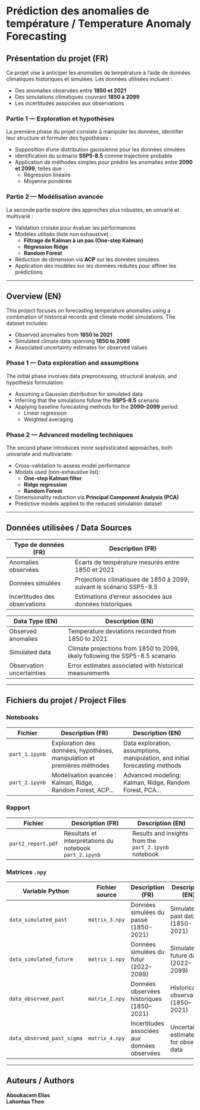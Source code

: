# Prédiction des anomalies de température / Temperature Anomaly Forecasting

## Présentation du projet (FR)

Ce projet vise à anticiper les anomalies de température à l’aide de données climatiques historiques et simulées. Les données utilisées incluent :

- Des anomalies observées entre **1850 et 2021**
- Des simulations climatiques couvrant **1850 à 2099**
- Les incertitudes associées aux observations

### Partie 1 — Exploration et hypothèses

La première phase du projet consiste à manipuler les données, identifier leur structure et formuler des hypothèses :

- Supposition d’une distribution gaussienne pour les données simulées
- Identification du scénario **SSP5-8.5** comme trajectoire probable
- Application de méthodes simples pour prédire les anomalies entre **2090 et 2099**, telles que :
  - Régression linéaire
  - Moyenne pondérée

### Partie 2 — Modélisation avancée

La seconde partie explore des approches plus robustes, en univarié et multivarié :

- Validation croisée pour évaluer les performances
- Modèles utilisés (liste non exhaustive) :
  - **Filtrage de Kalman à un pas (One-step Kalman)**
  - **Régression Ridge**
  - **Random Forest**
- Réduction de dimension via **ACP** sur les données simulées
- Application des modèles sur les données réduites pour affiner les prédictions

---

## Overview (EN)

This project focuses on forecasting temperature anomalies using a combination of historical records and climate model simulations. The dataset includes:

- Observed anomalies from **1850 to 2021**
- Simulated climate data spanning **1850 to 2099**
- Associated uncertainty estimates for observed values

### Phase 1 — Data exploration and assumptions

The initial phase involves data preprocessing, structural analysis, and hypothesis formulation:

- Assuming a Gaussian distribution for simulated data
- Inferring that the simulations follow the **SSP5-8.5** scenario
- Applying baseline forecasting methods for the **2090–2099** period:
  - Linear regression
  - Weighted averaging

### Phase 2 — Advanced modeling techniques

The second phase introduces more sophisticated approaches, both univariate and multivariate:

- Cross-validation to assess model performance
- Models used (non-exhaustive list):
  - **One-step Kalman filter**
  - **Ridge regression**
  - **Random Forest**
- Dimensionality reduction via **Principal Component Analysis (PCA)**
- Predictive models applied to the reduced simulation dataset

---

## Données utilisées / Data Sources

| Type de données (FR)             | Description (FR)                                                                 |
|----------------------------------|----------------------------------------------------------------------------------|
| Anomalies observées              | Écarts de température mesurés entre 1850 et 2021                                |
| Données simulées                 | Projections climatiques de 1850 à 2099, suivant le scénario SSP5-8.5            |
| Incertitudes des observations    | Estimations d’erreur associées aux données historiques                          |

| Data Type (EN)                  | Description (EN)                                                                 |
|----------------------------------|----------------------------------------------------------------------------------|
| Observed anomalies               | Temperature deviations recorded from 1850 to 2021                               |
| Simulated data                   | Climate projections from 1850 to 2099, likely following the SSP5-8.5 scenario   |
| Observation uncertainties        | Error estimates associated with historical measurements                         |

---

## Fichiers du projet / Project Files

### Notebooks

| Fichier              | Description (FR)                                                                 | Description (EN)                                                                 |
|----------------------|----------------------------------------------------------------------------------|----------------------------------------------------------------------------------|
| `part_1.ipynb`       | Exploration des données, hypothèses, manipulation et premières méthodes          | Data exploration, assumptions, manipulation, and initial forecasting methods     |
| `part_2.ipynb`       | Modélisation avancée : Kalman, Ridge, Random Forest, ACP...                      | Advanced modeling: Kalman, Ridge, Random Forest, PCA...                            |

### Rapport

| Fichier              | Description (FR)                                                                 | Description (EN)                                                                 |
|----------------------|----------------------------------------------------------------------------------|----------------------------------------------------------------------------------|
| `part2_report.pdf`   | Résultats et interprétations du notebook `part_2.ipynb`                          | Results and insights from the `part_2.ipynb` notebook                            |

### Matrices `.npy`

| Variable Python              | Fichier source         | Description (FR)                                               | Description (EN)                                               |
|-----------------------------|------------------------|----------------------------------------------------------------|----------------------------------------------------------------|
| `data_simulated_past`       | `matrix_3.npy`         | Données simulées du passé (1850-2021)                          | Simulated past data (1850-2021)                               |
| `data_simulated_future`     | `matrix_1.npy`         | Données simulées du futur (2022–2099)                          | Simulated future data (2022–2099)                             |
| `data_observed_past`        | `matrix_2.npy`         | Données observées historiques (1850–2021)                      | Historical observations (1850–2021)                           |
| `data_observed_past_sigma`  | `matrix_4.npy`         | Incertitudes associées aux données observées                   | Uncertainty estimates for observed data                       |

---

## Auteurs / Authors

**Aboukacem Elias**  
**Lahontaa Theo**

